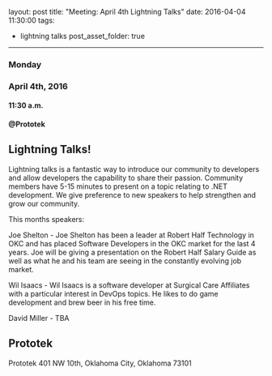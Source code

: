 layout: post
title: "Meeting: April 4th Lightning Talks"
date: 2016-04-04 11:30:00
tags:
- lightning talks
post_asset_folder: true
---

### Monday
### April 4th, 2016
#### 11:30 a.m.
#### @Prototek


## Lightning Talks!
Lightning talks is a fantastic way to introduce our community to developers and allow developers the capability to share their passion. Community members have 5-15 minutes to present on a topic relating to .NET development. We give preference to new speakers to help strengthen and grow our community.

This months speakers:

Joe Shelton - Joe Shelton has been a leader at Robert Half Technology in OKC and has placed Software Developers in the OKC market for the last 4 years. Joe will be giving a presentation on the Robert Half Salary Guide as well as what he and his team are seeing in the constantly evolving job market.

Wil Isaacs - Wil Isaacs is a software developer at Surgical Care Affiliates with a particular interest in DevOps topics. He likes to do game development and brew beer in his free time.

David Miller - TBA

## Prototek
Prototek
401 NW 10th,
Oklahoma City, Oklahoma
73101

<script
type="text/javascript"
src="http://maps.google.com/maps/api/js?sensor=false"
></script>
<style>
#gmap_canvas img{
max-width:none!important;
background:none!important;
}

.speaker-headshot {
  float: left;

  padding: 5px 100% 5px 0px;
}

</style>

<div style="overflow:hidden;height:200px;width:900px;">
<div id="gmap_canvas" style="height:200px;width:900px;"></div>
</div>
<script type="text/javascript">
function init_map() {
  var myOptions = {
    zoom: 14,
    center: new google.maps.LatLng(35.478527, -97.51941699999998),
    mapTypeId: google.maps.MapTypeId.ROADMAP
  };
  map = new google.maps.Map(document.getElementById("gmap_canvas"), myOptions);
  marker = new google.maps.Marker({
    map: map,
    position: new google.maps.LatLng(35.478527, -97.51941699999998)
    });
    infowindow = new google.maps.InfoWindow({
      content: "<b>Prototek</b><br/>401 NW 10th St, <br/>73103 Oklahoma City"
      });
      google.maps.event.addListener(marker, "click", function() {
        infowindow.open(map, marker);
        });
        infowindow.open(map, marker);
      }
      google.maps.event.addDomListener(window, 'load', init_map);
      </script>

